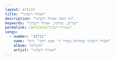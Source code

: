 ```yaml
---
layout: artist
title: "זאנוויל ויינברגר"
description: "דף האמן זאנוויל ויינברגר"
keywords: "שירים, מוזיקה, זאנוויל ויינברגר"
permalink: /artists/זאנוויל-ויינברגר/
songs:
  - number: "32711"
    name: "זאנוויל ויינברגר במחרוזת משירי ר' משה יחזקי’ ווייס"
    album: "סינגלים"
    artist: "זאנוויל ויינברגר"
---
```


